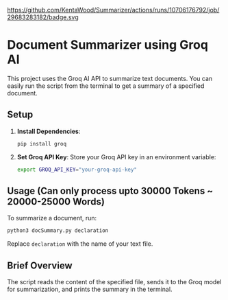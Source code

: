 https://github.com/KentaWood/Summarizer/actions/runs/10706176792/job/29683283182/badge.svg 
# Document Summarizer using Groq AI

This project uses the Groq AI API to summarize text documents. You can easily run the script from the terminal to get a summary of a specified document.

## Setup

1. **Install Dependencies**:
   ```bash
   pip install groq
   ```

2. **Set Groq API Key**:
   Store your Groq API key in an environment variable:
   ```bash
   export GROQ_API_KEY="your-groq-api-key"
   ```

## Usage (Can only process upto 30000 Tokens ~ 20000-25000 Words)

To summarize a document, run:

```bash
python3 docSummary.py declaration
```

Replace `declaration` with the name of your text file. 

## Brief Overview

The script reads the content of the specified file, sends it to the Groq model for summarization, and prints the summary in the terminal.
